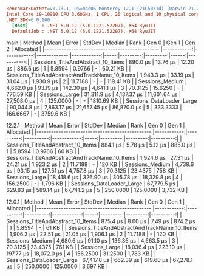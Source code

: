 ``` ini

BenchmarkDotNet=v0.13.1, OS=macOS Monterey 12.1 (21C5031d) [Darwin 21.2.0]
Intel Core i9-10910 CPU 3.60GHz, 1 CPU, 20 logical and 10 physical cores
.NET SDK=6.0.100
  [Host]     : .NET 5.0.12 (5.0.1221.52207), X64 RyuJIT
  DefaultJob : .NET 5.0.12 (5.0.1221.52207), X64 RyuJIT


```
main
|                                         Method |        Mean |       Error |       StdDev |      Median | Rank |    Gen 0 |    Gen 1 | Gen 2 |  Allocated |
|----------------------------------------------- |------------:|------------:|-------------:|------------:|-----:|---------:|---------:|------:|-----------:|
|             Sessions_TitleAndAbstract_10_Items |    890.0 μs |    13.76 μs |     12.20 μs |    886.6 μs |    1 |   5.8594 |   0.9766 |     - |   60.21 KB |
| Sessions_TitleAndAbstractAndTrackName_10_Items |  1,943.3 μs |    33.19 μs |     31.04 μs |  1,930.9 μs |    2 |  11.7188 |        - |     - |  119.41 KB |
|                                Sessions_Medium |  4,662.0 μs |    93.19 μs |    142.30 μs |  4,641.1 μs |    3 |  70.3125 |  15.6250 |     - |  776.59 KB |
|                                 Sessions_Large | 31,311.9 μs | 4,137.37 μs | 11,601.64 μs | 27,508.0 μs |    4 | 125.0000 |        - |     - | 1810.69 KB |
|                      Sessions_DataLoader_Large | 90,044.8 μs | 7,863.17 μs | 21,657.45 μs | 86,870.0 μs |    5 | 333.3333 | 166.6667 |     - |  3759.6 KB |

12.2.1
|                                         Method |        Mean |     Error |    StdDev |      Median | Rank |    Gen 0 |    Gen 1 | Allocated |
|----------------------------------------------- |------------:|----------:|----------:|------------:|-----:|---------:|---------:|----------:|
|             Sessions_TitleAndAbstract_10_Items |    884.1 μs |   5.78 μs |   5.12 μs |    885.0 μs |    1 |   5.8594 |   0.9766 |     60 KB |
| Sessions_TitleAndAbstractAndTrackName_10_Items |  1,924.6 μs |  27.31 μs |  24.21 μs |  1,923.2 μs |    2 |  11.7188 |        - |    120 KB |
|                                Sessions_Medium |  4,738.6 μs |  93.15 μs | 127.51 μs |  4,757.8 μs |    3 |  70.3125 |  23.4375 |    758 KB |
|                                 Sessions_Large | 18,418.6 μs | 326.90 μs | 305.78 μs | 18,329.8 μs |    4 | 156.2500 |        - |  1,796 KB |
|                      Sessions_DataLoader_Large | 67,779.5 μs | 629.83 μs | 589.14 μs | 67,741.2 μs |    5 | 250.0000 | 125.0000 |  3,732 KB |

12.0.1
|                                         Method |        Mean |     Error |    StdDev |      Median | Rank |    Gen 0 |    Gen 1 | Allocated |
|----------------------------------------------- |------------:|----------:|----------:|------------:|-----:|---------:|---------:|----------:|
|             Sessions_TitleAndAbstract_10_Items |    875.4 μs |   8.00 μs |   7.49 μs |    874.2 μs |    1 |   5.8594 |        - |     61 KB |
| Sessions_TitleAndAbstractAndTrackName_10_Items |  1,906.3 μs |  22.51 μs |  21.05 μs |  1,906.1 μs |    2 |  11.7188 |        - |    120 KB |
|                                Sessions_Medium |  4,680.6 μs |  91.10 μs | 136.36 μs |  4,663.5 μs |    3 |  70.3125 |  23.4375 |    761 KB |
|                                 Sessions_Large | 18,036.4 μs | 223.10 μs | 197.77 μs | 18,072.0 μs |    4 | 156.2500 |  31.2500 |  1,783 KB |
|                      Sessions_DataLoader_Large | 67,417.8 μs | 662.39 μs | 619.60 μs | 67,278.1 μs |    5 | 250.0000 | 125.0000 |  3,697 KB |
